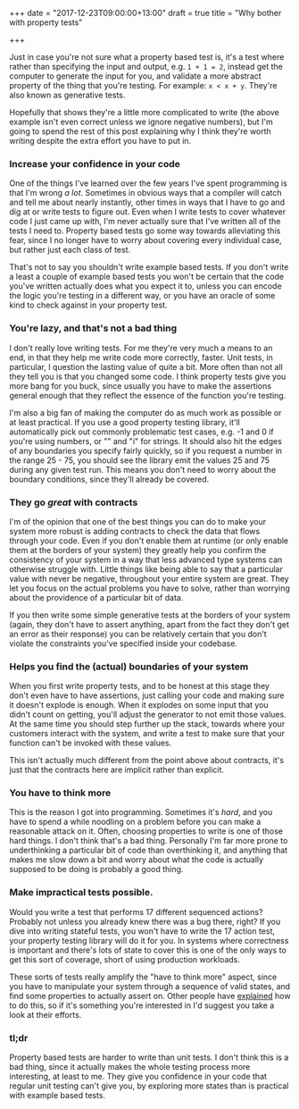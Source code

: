 +++
date = "2017-12-23T09:00:00+13:00"
draft = true
title = "Why bother with property tests"

+++

Just in case you're not sure what a property based test is, it's a test where rather than specifying the input and 
output, e.g. `1 + 1 = 2`, instead get the computer to generate the input for you, and validate a more abstract property 
of the thing that you're testing. For example: `x < x + y`. They're also known as generative tests. 

Hopefully that shows they're a little more complicated to write (the above example isn't even correct unless we ignore
negative numbers), but I'm going to spend the rest of this post explaining why I think they're worth writing despite the
extra effort you have to put in.

<!-- more -->

### Increase your confidence in your code

One of the things I've learned over the few years I've spent programming is that I'm wrong *a lot*. Sometimes in obvious
ways that a compiler will catch and tell me about nearly instantly, other times in ways that I have to go and dig at or
write tests to figure out. Even when I write tests to cover whatever code I just came up with, I'm never actually sure
that I've written all of the tests I need to. Property based tests go some way towards alleviating this fear, since I 
no longer have to worry about covering every individual case, but rather just each class of test.

That's not to say you shouldn't write example based tests. If you don't write a least a couple of example based tests 
you won't be certain that the code you've written actually does what you expect it to, unless you can encode the logic
you're testing in a different way, or you have an oracle of some kind to check against in your property test.

### You're lazy, and that's not a bad thing

I don't really love writing tests. For me they're very much a means to an end, in that they help me write code more 
correctly, faster. Unit tests, in particular, I question the lasting value of quite a bit. More often than not all
they tell you is that you changed some code. I think property tests give you more bang for you buck, since usually you
have to make the assertions general enough that they reflect the essence of the function you're testing.

I'm also a big fan of making the computer do as much work as possible or at least practical. If you use a good property
testing library, it'll automatically pick out commonly problematic test cases, e.g. -1 and 0 if you're using numbers,
or "" and "í" for strings. It should also hit the edges of any boundaries you specify fairly quickly, so if you request
a number in the range 25 - 75, you should see the library emit the values 25 and 75 during any given test run. This 
means you don't need to worry about the boundary conditions, since they'll already be covered.

### They go *great* with contracts

I'm of the opinion that one of the best things you can do to make your system more robust is adding contracts to check 
the data that flows through your code. Even if you don't enable them at runtime (or only enable them at the borders of
your system) they greatly help you confirm the consistency of your system in a way that less advanced type systems 
can otherwise struggle with. Little things like being able to say that a particular value with never be negative,
throughout your entire system are great. They let you focus on the actual problems you have to solve, rather than 
worrying about the providence of a particular bit of data.

If you then write some simple generative tests at the borders of your system (again, they don't have to assert anything,
apart from the fact they don't get an error as their response) you can be relatively certain that you don't violate the
constraints you've specified inside your codebase. 

### Helps you find the (actual) boundaries of your system

When you first write property tests, and to be honest at this stage they don't even have to have assertions, just 
calling your code and making sure it doesn't explode is enough. When it explodes on some input that you didn't count on 
getting, you'll adjust the generator to not emit those values. At the same time you should step further up the stack, 
towards where your customers interact with the system, and write a test to make sure that your function can't be invoked 
with these values.

This isn't actually much different from the point above about contracts, it's just that the contracts here are implicit 
rather than explicit. 

### You have to think more

This is the reason I got into programming. Sometimes it's *hard*, and you have to spend a while noodling on a problem
before you can make a reasonable attack on it. Often, choosing properties to write is one of those hard things.
I don't think that's a bad thing. Personally I'm far more prone to underthinking a particular bit of code than
overthinking it, and anything that makes me slow down a bit and worry about what the code is actually supposed to be 
doing is probably a good thing.

### Make impractical tests possible.

Would you write a test that performs 17 different sequenced actions? Probably not unless you already knew there was a 
bug there, right? If you dive into writing stateful tests, you won't have to write the 17 action test, your property 
testing library will do it for you. In systems where correctness is important and there's lots of state to cover this
is one of the only ways to get this sort of coverage, short of using production workloads.

These sorts of tests really amplify the "have to think more" aspect, since you have to manipulate your system through a 
sequence of valid states, and find some properties to actually assert on. Other people have 
[explained](https://www.youtube.com/watch?v=zi0rHwfiX1Q) how to do this, so if it's something you're interested in I'd 
suggest you take a look at their efforts. 

### tl;dr

Property based tests are harder to write than unit tests. I don't think this is a bad thing, since it actually makes the
whole testing process more interesting, at least to me. They give you confidence in your code that regular unit testing
can't give you, by exploring more states than is practical with example based tests.